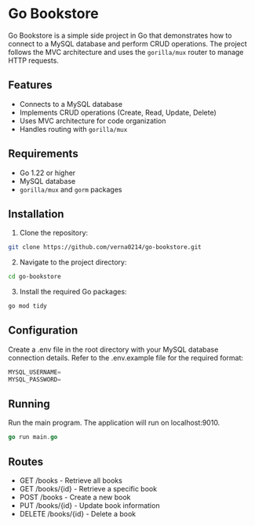 # Go Bookstore

Go Bookstore is a simple side project in Go that demonstrates how to connect to a MySQL database and perform CRUD operations. The project follows the MVC architecture and uses the `gorilla/mux` router to manage HTTP requests.

## Features

- Connects to a MySQL database
- Implements CRUD operations (Create, Read, Update, Delete)
- Uses MVC architecture for code organization
- Handles routing with `gorilla/mux`

## Requirements

- Go 1.22 or higher
- MySQL database
- `gorilla/mux` and `gorm` packages

## Installation

1. Clone the repository:
  ```sh
  git clone https://github.com/verna0214/go-bookstore.git
  ```

2. Navigate to the project directory:
  ``` sh
  cd go-bookstore
  ```

3. Install the required Go packages:
  ``` sh
  go mod tidy
  ```

## Configuration
Create a .env file in the root directory with your MySQL database connection details. Refer to the .env.example file for the required format:
  ``` go
  MYSQL_USERNAME=
  MYSQL_PASSWORD=
  ```

## Running
Run the main program. The application will run on localhost:9010.
  ``` go
  go run main.go
  ```

## Routes
- GET /books - Retrieve all books
- GET /books/{id} - Retrieve a specific book
- POST /books - Create a new book
- PUT /books/{id} - Update book information
- DELETE /books/{id} - Delete a book